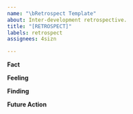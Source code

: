```yaml
---
name: "\bRetrospect Template"
about: Inter-development retrospective.
title: "[RETROSPECT]"
labels: retrospect
assignees: 4sizn

---
```


**Fact**

**Feeling**

**Finding**

**Future Action**
